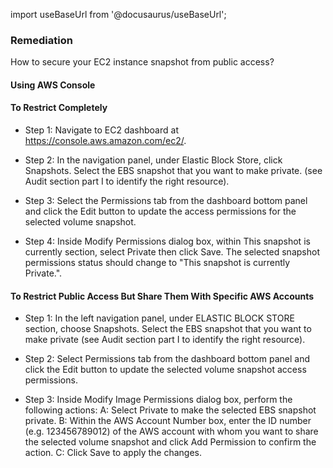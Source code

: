 import useBaseUrl from '@docusaurus/useBaseUrl';

### Remediation
How to secure your EC2 instance snapshot from public access?

#### Using AWS Console

#### To Restrict Completely

- Step 1: Navigate to EC2 dashboard at https://console.aws.amazon.com/ec2/.

- Step 2: In the navigation panel, under Elastic Block Store, click Snapshots. Select the EBS snapshot that you want to make private.
					(see Audit section part I to identify the right resource).

- Step 3: Select the Permissions tab from the dashboard bottom panel and click the Edit button to update the access permissions for the selected volume snapshot.

- Step 4: Inside Modify Permissions dialog box, within This snapshot is currently section, select Private then click Save. The selected snapshot permissions status should change to "This snapshot is currently Private.".

#### To Restrict Public Access But Share Them With Specific AWS Accounts

- Step 1: In the left navigation panel, under ELASTIC BLOCK STORE section, choose Snapshots. Select the EBS snapshot that you want to make private (see Audit section part I to identify the right resource).

- Step 2: Select Permissions tab from the dashboard bottom panel and click the Edit button to update the selected volume snapshot access permissions.

- Step 3: Inside Modify Image Permissions dialog box, perform the following actions:
	 A: Select Private to make the selected EBS snapshot private.
	 B: Within the AWS Account Number box, enter the ID number (e.g. 123456789012) of the AWS account with whom you want to share the selected volume snapshot and click Add Permission to confirm the action.
	 C: Click Save to apply the changes.